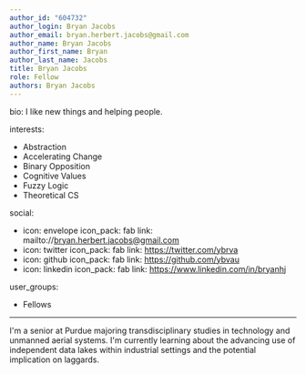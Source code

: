 ```yaml
---
author_id: "604732"
author_login: Bryan Jacobs
author_email: bryan.herbert.jacobs@gmail.com
author_name: Bryan Jacobs
author_first_name: Bryan
author_last_name: Jacobs
title: Bryan Jacobs
role: Fellow
authors: Bryan Jacobs
---
```


bio: I like new things and helping people.

interests:
  - Abstraction
  - Accelerating Change
  - Binary Opposition
  - Cognitive Values
  - Fuzzy Logic
  - Theoretical CS 

social:
  - icon: envelope
    icon_pack: fab
    link: mailto://bryan.herbert.jacobs@gmail.com
  - icon: twitter
    icon_pack: fab
    link: https://twitter.com/ybrva
  - icon: github
    icon_pack: fab
    link: https://github.com/ybvau
  - icon: linkedin
    icon_pack: fab
    link: https://www.linkedin.com/in/bryanhj

user_groups:
  - Fellows
---

I'm a senior at Purdue majoring transdisciplinary studies in technology and unmanned aerial systems. I'm currently learning about the advancing use of independent data lakes within industrial settings and the potential implication on laggards.
